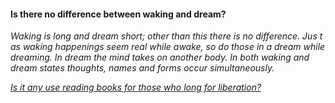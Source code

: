 #### Is there no difference between waking and dream?

_Waking is long and dream short; other than this there is no difference. Jus t as waking happenings seem real while awake, so do those in a dream while dreaming.
In dream the mind takes on another body. In both waking and dream states thoughts, names and forms occur simultaneously._

[_Is it any use reading books for those who long for liberation?_](Question23.md)
